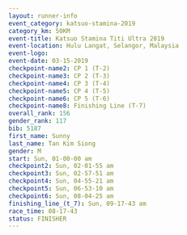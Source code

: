 ```yaml
---
layout: runner-info 
event_category: katsuo-stamina-2019 
category_km: 50KM 
event-title: Katsuo Stamina Titi Ultra 2019 
event-location: Hulu Langat, Selangor, Malaysia 
event-logo: 
event-date: 03-15-2019 
checkpoint-name2: CP 1 (T-2) 
checkpoint-name3: CP 2 (T-3) 
checkpoint-name4: CP 3 (T-4) 
checkpoint-name5: CP 4 (T-5) 
checkpoint-name6: CP 5 (T-6) 
checkpoint-name8: Finishing Line (T-7) 
overall_rank: 156
gender_rank: 117
bib: 5187
first_name: Sunny
last_name: Tan Kim Siong
gender: M
start: Sun, 01-00-00 am
checkpoint2: Sun, 02-01-55 am
checkpoint3: Sun, 02-57-51 am
checkpoint4: Sun, 04-55-21 am
checkpoint5: Sun, 06-53-10 am
checkpoint6: Sun, 08-04-25 am
finishing_line_(t_7): Sun, 09-17-43 am
race_time: 08-17-43
status: FINISHER
---
```

